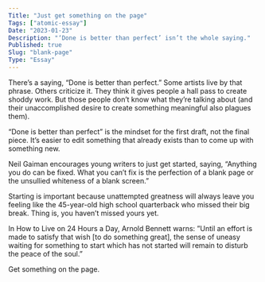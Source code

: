 ```yaml
---
Title: "Just get something on the page"
Tags: ["atomic-essay"]
Date: "2023-01-23"
Description: "‘Done is better than perfect’ isn’t the whole saying."
Published: true
Slug: "blank-page"
Type: "Essay"
---
```

There’s a saying, “Done is better than perfect.” Some artists live by that phrase. Others criticize it. They think it gives people a hall pass to create shoddy work. But those people don’t know what they’re talking about (and their unaccomplished desire to create something meaningful also plagues them).

“Done is better than perfect” is the mindset for the first draft, not the final piece. It’s easier to edit something that already exists than to come up with something new.

Neil Gaiman encourages young writers to just get started, saying, “Anything you do can be fixed. What you can’t fix is the perfection of a blank page or the unsullied whiteness of a blank screen.”

Starting is important because unattempted greatness will always leave you feeling like the 45-year-old high school quarterback who missed their big break. Thing is, you haven’t missed yours yet.

In How to Live on 24 Hours a Day, Arnold Bennett warns: ”Until an effort is made to satisfy that wish [to do something great], the sense of uneasy waiting for something to start which has not started will remain to disturb the peace of the soul.”

Get something on the page.